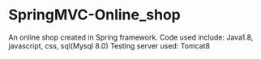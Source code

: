 # SpringMVC-Online_shop
An online shop created in Spring framework.
Code used include: Java1.8, javascript, css, sql(Mysql 8.0)
Testing server used: Tomcat8
